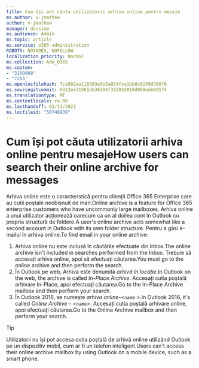 ```yaml
---
title: Cum își pot căuta utilizatorii arhiva online pentru mesaje
ms.author: v-jmathew
author: v-jmathew
manager: dansimp
ms.audience: Admin
ms.topic: article
ms.service: o365-administration
ROBOTS: NOINDEX, NOFOLLOW
localization_priority: Normal
ms.collection: Adm_O365
ms.custom:
- "3100008"
- "7255"
ms.openlocfilehash: 7ca502ea118503e9b5a854fce1bb8c6239d780f6
ms.sourcegitcommit: 6312ee31561db36104f32282d019d069ede69174
ms.translationtype: MT
ms.contentlocale: ro-RO
ms.lasthandoff: 03/11/2021
ms.locfileid: "50748939"
---
```

# <a name="how-users-can-search-their-online-archive-for-messages"></a><span data-ttu-id="50cd3-102">Cum își pot căuta utilizatorii arhiva online pentru mesaje</span><span class="sxs-lookup"><span data-stu-id="50cd3-102">How users can search their online archive for messages</span></span>

<span data-ttu-id="50cd3-103">Arhiva online este o caracteristică pentru clienții Office 365 Enterprise care au cutii poștale neobișnuit de mari.</span><span class="sxs-lookup"><span data-stu-id="50cd3-103">Online archive is a feature for Office 365 enterprise customers who have uncommonly large mailboxes.</span></span> <span data-ttu-id="50cd3-104">Arhiva online a unui utilizator acționează oarecum ca un al doilea cont în Outlook cu propria structură de foldere.</span><span class="sxs-lookup"><span data-stu-id="50cd3-104">A user's online archive acts somewhat like a second account in Outlook with its own folder structure.</span></span> <span data-ttu-id="50cd3-105">Pentru a găsi e-mailul în arhiva online:</span><span class="sxs-lookup"><span data-stu-id="50cd3-105">To find email in your online archive:</span></span>

1. <span data-ttu-id="50cd3-106">Arhiva online nu este inclusă în căutările efectuate din Inbox.</span><span class="sxs-lookup"><span data-stu-id="50cd3-106">The online archive isn't included in searches performed from the Inbox.</span></span> <span data-ttu-id="50cd3-107">Trebuie să accesați arhiva online, apoi să efectuați căutarea.</span><span class="sxs-lookup"><span data-stu-id="50cd3-107">You must go to the online archive and then perform the search.</span></span>
2. <span data-ttu-id="50cd3-108">În Outlook pe web, Arhiva este denumită *arhivă în locație*.</span><span class="sxs-lookup"><span data-stu-id="50cd3-108">In Outlook on the web, the archive is called *In-Place Archive*.</span></span> <span data-ttu-id="50cd3-109">Accesați cutia poștală arhivare In-Place, apoi efectuați căutarea.</span><span class="sxs-lookup"><span data-stu-id="50cd3-109">Go to the In-Place Archive mailbox and then perform your search.</span></span>
3. <span data-ttu-id="50cd3-110">În Outlook 2016, se numește *arhiva online-<`name` >*.</span><span class="sxs-lookup"><span data-stu-id="50cd3-110">In Outlook 2016, it's called *Online Archive - <`name`>*.</span></span> <span data-ttu-id="50cd3-111">Accesați cutia poștală arhivare online, apoi efectuați căutarea.</span><span class="sxs-lookup"><span data-stu-id="50cd3-111">Go to the Online Archive mailbox and then perform your search.</span></span>

> [!TIP]
> <span data-ttu-id="50cd3-112">Utilizatorii nu își pot accesa cutia poștală de arhivă online utilizând Outlook pe un dispozitiv mobil, cum ar fi un telefon inteligent.</span><span class="sxs-lookup"><span data-stu-id="50cd3-112">Users can't access their online archive mailbox by using Outlook on a mobile device, such as a smart phone.</span></span>
